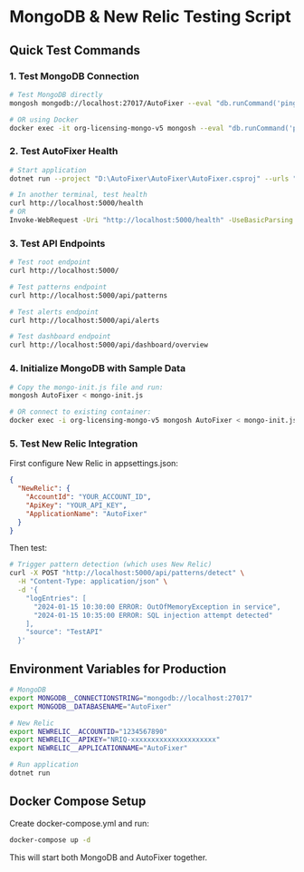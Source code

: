 # MongoDB & New Relic Testing Script

## Quick Test Commands

### 1. Test MongoDB Connection
```bash
# Test MongoDB directly
mongosh mongodb://localhost:27017/AutoFixer --eval "db.runCommand('ping')"

# OR using Docker
docker exec -it org-licensing-mongo-v5 mongosh --eval "db.runCommand('ping')"
```

### 2. Test AutoFixer Health
```bash
# Start application
dotnet run --project "D:\AutoFixer\AutoFixer\AutoFixer.csproj" --urls "http://localhost:5000"

# In another terminal, test health
curl http://localhost:5000/health
# OR
Invoke-WebRequest -Uri "http://localhost:5000/health" -UseBasicParsing
```

### 3. Test API Endpoints
```bash
# Test root endpoint
curl http://localhost:5000/

# Test patterns endpoint
curl http://localhost:5000/api/patterns

# Test alerts endpoint  
curl http://localhost:5000/api/alerts

# Test dashboard endpoint
curl http://localhost:5000/api/dashboard/overview
```

### 4. Initialize MongoDB with Sample Data
```bash
# Copy the mongo-init.js file and run:
mongosh AutoFixer < mongo-init.js

# OR connect to existing container:
docker exec -i org-licensing-mongo-v5 mongosh AutoFixer < mongo-init.js
```

### 5. Test New Relic Integration
First configure New Relic in appsettings.json:
```json
{
  "NewRelic": {
    "AccountId": "YOUR_ACCOUNT_ID",
    "ApiKey": "YOUR_API_KEY", 
    "ApplicationName": "AutoFixer"
  }
}
```

Then test:
```bash
# Trigger pattern detection (which uses New Relic)
curl -X POST "http://localhost:5000/api/patterns/detect" \
  -H "Content-Type: application/json" \
  -d '{
    "logEntries": [
      "2024-01-15 10:30:00 ERROR: OutOfMemoryException in service",
      "2024-01-15 10:35:00 ERROR: SQL injection attempt detected"
    ],
    "source": "TestAPI"
  }'
```

## Environment Variables for Production

```bash
# MongoDB
export MONGODB__CONNECTIONSTRING="mongodb://localhost:27017"
export MONGODB__DATABASENAME="AutoFixer"

# New Relic
export NEWRELIC__ACCOUNTID="1234567890"
export NEWRELIC__APIKEY="NRIQ-xxxxxxxxxxxxxxxxxxxxx"
export NEWRELIC__APPLICATIONNAME="AutoFixer"

# Run application
dotnet run
```

## Docker Compose Setup

Create docker-compose.yml and run:
```bash
docker-compose up -d
```

This will start both MongoDB and AutoFixer together.
